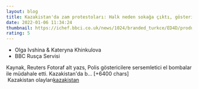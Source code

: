 ```yaml
--- 
layout: blog
title: Kazakistan'da zam protestoları: Halk neden sokağa çıktı, göstericiler ne istiyor?
date: 2022-01-06 11:34:24
thumbnail: https://ichef.bbci.co.uk/news/1024/branded_turkce/ED4D/production/_122594706_mediaitem122594705.jpg
rating: 5
---
```

<ul><li>Olga Ivshina &amp; Kateryna Khinkulova</li><li>BBC Rusça Servisi</li></ul>
Kaynak, Reuters
Fotoraf alt yazs, Polis göstericilere sersemletici el bombalar ile müdahale etti.
Kazakistan'da b… [+6400 chars]</br>&nbsp;Kazakistan olayları<a href="https://www.dental-ilan.org/">kazakistan</a>